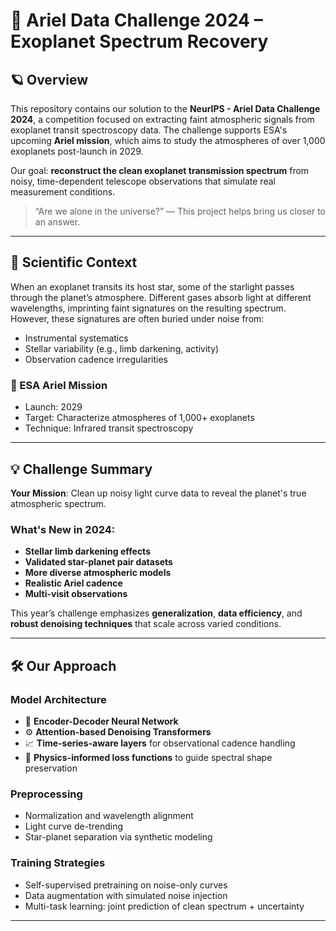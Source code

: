 # 🌌 Ariel Data Challenge 2024 – Exoplanet Spectrum Recovery

## 🪐 Overview

This repository contains our solution to the **NeurIPS - Ariel Data Challenge 2024**, a competition focused on extracting faint atmospheric signals from exoplanet transit spectroscopy data. The challenge supports ESA's upcoming **Ariel mission**, which aims to study the atmospheres of over 1,000 exoplanets post-launch in 2029.

Our goal: **reconstruct the clean exoplanet transmission spectrum** from noisy, time-dependent telescope observations that simulate real measurement conditions.

> “Are we alone in the universe?” — This project helps bring us closer to an answer.

---

## 🧪 Scientific Context

When an exoplanet transits its host star, some of the starlight passes through the planet’s atmosphere. Different gases absorb light at different wavelengths, imprinting faint signatures on the resulting spectrum. However, these signatures are often buried under noise from:

- Instrumental systematics
- Stellar variability (e.g., limb darkening, activity)
- Observation cadence irregularities

### 🔭 ESA Ariel Mission
- Launch: 2029
- Target: Characterize atmospheres of 1,000+ exoplanets
- Technique: Infrared transit spectroscopy

---

## 💡 Challenge Summary

**Your Mission**: Clean up noisy light curve data to reveal the planet's true atmospheric spectrum.

### What's New in 2024:
- **Stellar limb darkening effects**
- **Validated star-planet pair datasets**
- **More diverse atmospheric models**
- **Realistic Ariel cadence**
- **Multi-visit observations**

This year’s challenge emphasizes **generalization**, **data efficiency**, and **robust denoising techniques** that scale across varied conditions.

---

## 🛠️ Our Approach

### Model Architecture
- 🌈 **Encoder-Decoder Neural Network**
- ⚙️ **Attention-based Denoising Transformers**
- 📈 **Time-series-aware layers** for observational cadence handling
- 🧪 **Physics-informed loss functions** to guide spectral shape preservation

### Preprocessing
- Normalization and wavelength alignment
- Light curve de-trending
- Star-planet separation via synthetic modeling

### Training Strategies
- Self-supervised pretraining on noise-only curves
- Data augmentation with simulated noise injection
- Multi-task learning: joint prediction of clean spectrum + uncertainty

---

